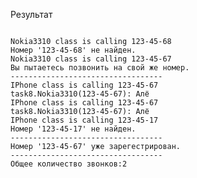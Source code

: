 

Результат
<pre><code>
Nokia3310 class is calling 123-45-68
Номер '123-45-68' не найден.
Nokia3310 class is calling 123-45-67
Вы пытаетесь позвонить на свой же номер.
----------------------------------
IPhone class is calling 123-45-67
task8.Nokia3310(123-45-67): Алё
IPhone class is calling 123-45-67
task8.Nokia3310(123-45-67): Алё
IPhone class is calling 123-45-17
Номер '123-45-17' не найден.
----------------------------------
Номер '123-45-67' уже зарегестрирован.
----------------------------------
Общее количество звонков:2
</code></pre>

